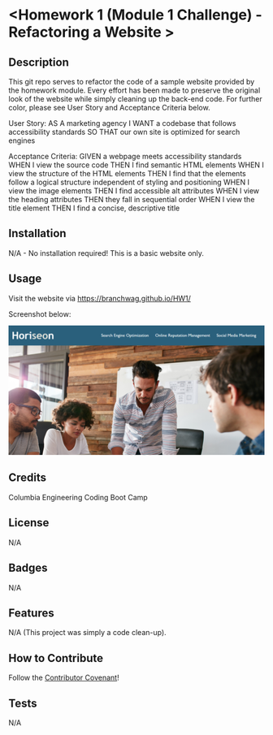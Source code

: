 # <Homework 1 (Module 1 Challenge) - Refactoring a Website >

## Description

This git repo serves to refactor the code of a sample website provided by the homework module. Every effort has been made to preserve the original look of the website while simply cleaning up the back-end code. For further color, please see User Story and Acceptance Criteria below.

User Story:
AS A marketing agency
I WANT a codebase that follows accessibility standards
SO THAT our own site is optimized for search engines

Acceptance Criteria:
GIVEN a webpage meets accessibility standards
WHEN I view the source code
THEN I find semantic HTML elements
WHEN I view the structure of the HTML elements
THEN I find that the elements follow a logical structure independent of styling and positioning
WHEN I view the image elements
THEN I find accessible alt attributes
WHEN I view the heading attributes
THEN they fall in sequential order
WHEN I view the title element
THEN I find a concise, descriptive title

## Installation

N/A - No installation required! This is a basic website only. 

## Usage

Visit the website via https://branchwag.github.io/HW1/

Screenshot below:

![Screenshot](assets/images/Screenshot.png)

## Credits

Columbia Engineering Coding Boot Camp

## License

N/A

## Badges

N/A

## Features

N/A (This project was simply a code clean-up).

## How to Contribute

Follow the [Contributor Covenant](https://www.contributor-covenant.org/)!

## Tests

N/A
